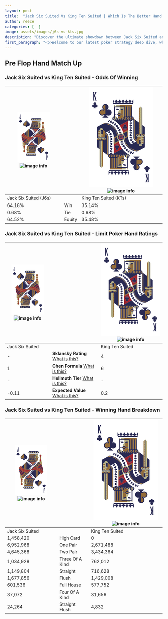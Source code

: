 ```yaml
---
layout: post
title:  "Jack Six Suited Vs King Ten Suited | Which Is The Better Hand In Poker? A Complete Guide"
author: reece
categories: [  ]
image: assets/images/j6s-vs-kts.jpg
description: "Discover the ultimate showdown between Jack Six Suited and King Ten Suited in poker! Uncover the odds, strategies, and scenarios where one hand triumphs over the other. Get ready to up your poker game with this thrilling analysis."
first_paragraph: "<p>Welcome to our latest poker strategy deep dive, where we're pitting two distinct hands against each other in a high-stakes showdown: Jack Six Suited vs King Ten Suited.</p><p>In the dynamic world of poker, every decision counts, and knowing which hand holds the upper hand is key to your success at the table.</p><p>In this article, we'll dissect these two hands, explore the scenarios where one dominates the other, and equip you with the knowledge to make strategic choices that can tip the odds in your favor.</p><p>Get ready to unravel the intriguing dynamics of these poker hands and elevate your game to new heights.</p>"
---
```




[comment]: # (sp0)

## Pre Flop Hand Match Up

<div class="table hand-ratings" markdown="1"> 



### Jack Six Suited vs King Ten Suited - Odds Of Winning


    
| ![image info](assets/images/hand1/J.png) ![image info](assets/images/hand1/6s.png) |  | ![image info](assets/images/hand2/K.png) ![image info](assets/images/hand2/Ts.png) |
| -------- | -------- | -------- |
| Jack Six Suited (J6s) |  | King Ten Suited (KTs) |
| 64.18% | Win | 35.14% |
| 0.68% | Tie | 0.68% |
| 64.52% | Equity | 35.48% |




[comment]: # (sp1)



### Jack Six Suited vs King Ten Suited - Limit Poker Hand Ratings


    
| ![image info](assets/images/hand1/J.png) ![image info](assets/images/hand1/6s.png) |  | ![image info](assets/images/hand2/K.png) ![image info](assets/images/hand2/Ts.png) |
| -------- | -------- | -------- |
| Jack Six Suited |  | King Ten Suited |
| - | **Sklansky Rating** [What is this?](/sklansky-rating-explained) | 4 |
| 1 | **Chen Formula** [What is this?](/chen-formula-explained) | 6 |
| - | **Hellmuth Tier** [What is this?](/Hellmuth-tier-explained) | - |
| -0.11 | **Expected Value** [What is this?](/expected-value-explained) | 0.2 |




[comment]: # (sp2)



### Jack Six Suited vs King Ten Suited - Winning Hand Breakdown


    
| ![image info](assets/images/hand1/J.png) ![image info](assets/images/hand1/6s.png) |  | ![image info](assets/images/hand2/K.png) ![image info](assets/images/hand2/Ts.png) |
| -------- | -------- | -------- |
| Jack Six Suited |  | King Ten Suited |
| 1,458,420 | High Card | 0 |
| 6,952,968 | One Pair | 2,671,488 |
| 4,645,368 | Two Pair | 3,434,364 |
| 1,034,928 | Three Of A Kind | 762,012 |
| 1,149,804 | Straight | 716,628 |
| 1,677,856 | Flush | 1,429,008 |
| 601,536 | Full House | 577,752 |
| 37,072 | Four Of A Kind | 31,656 |
| 24,264 | Straight Flush | 4,832 |




[comment]: # (sp3)



</div>

[comment]: # (sp4)



[comment]: # (sp5)

